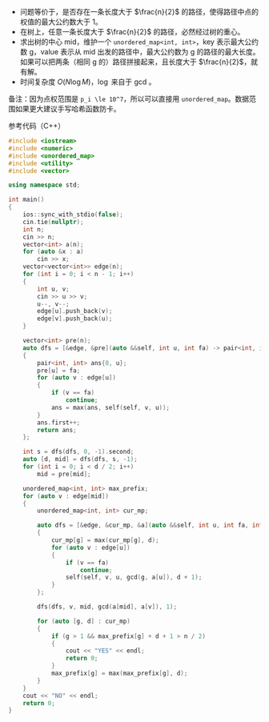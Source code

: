- 问题等价于，是否存在一条长度大于 $\frac{n}{2}$ 的路径，使得路径中点的权值的最大公约数大于 $1$。
- 在树上，任意一条长度大于 $\frac{n}{2}$ 的路径，必然经过树的重心。
- 求出树的中心 $\text{mid}$，维护一个 `unordered_map<int, int>`，key 表示最大公约数 g，value 表示从 $\text{mid}$ 出发的路径中，最大公约数为 g 的路径的最大长度。如果可以把两条（相同 g 的）路径拼接起来，且长度大于 $\frac{n}{2}$，就有解。
- 时间复杂度 $O(N\log M)$，$\log$ 来自于 gcd 。

备注：因为点权范围是 `p_i \le 10^7`，所以可以直接用 `unordered_map`。数据范围如果更大建议手写哈希函数防卡。

参考代码（C++）
```cpp
#include <iostream>
#include <numeric>
#include <unordered_map>
#include <utility>
#include <vector>

using namespace std;

int main()
{
    ios::sync_with_stdio(false);
    cin.tie(nullptr);
    int n;
    cin >> n;
    vector<int> a(n);
    for (auto &x : a)
        cin >> x;
    vector<vector<int>> edge(n);
    for (int i = 0; i < n - 1; i++)
    {
        int u, v;
        cin >> u >> v;
        u--, v--;
        edge[u].push_back(v);
        edge[v].push_back(u);
    }

    vector<int> pre(n);
    auto dfs = [&edge, &pre](auto &&self, int u, int fa) -> pair<int, int>
    {
        pair<int, int> ans{0, u};
        pre[u] = fa;
        for (auto v : edge[u])
        {
            if (v == fa)
                continue;
            ans = max(ans, self(self, v, u));
        }
        ans.first++;
        return ans;
    };

    int s = dfs(dfs, 0, -1).second;
    auto [d, mid] = dfs(dfs, s, -1);
    for (int i = 0; i < d / 2; i++)
        mid = pre[mid];

    unordered_map<int, int> max_prefix;
    for (auto v : edge[mid])
    {
        unordered_map<int, int> cur_mp;

        auto dfs = [&edge, &cur_mp, &a](auto &&self, int u, int fa, int g, int d) -> void
        {
            cur_mp[g] = max(cur_mp[g], d);
            for (auto v : edge[u])
            {
                if (v == fa)
                    continue;
                self(self, v, u, gcd(g, a[u]), d + 1);
            }
        };

        dfs(dfs, v, mid, gcd(a[mid], a[v]), 1);

        for (auto [g, d] : cur_mp)
        {
            if (g > 1 && max_prefix[g] + d + 1 > n / 2)
            {
                cout << "YES" << endl;
                return 0;
            }
            max_prefix[g] = max(max_prefix[g], d);
        }
    }
    cout << "NO" << endl;
    return 0;
}
```
